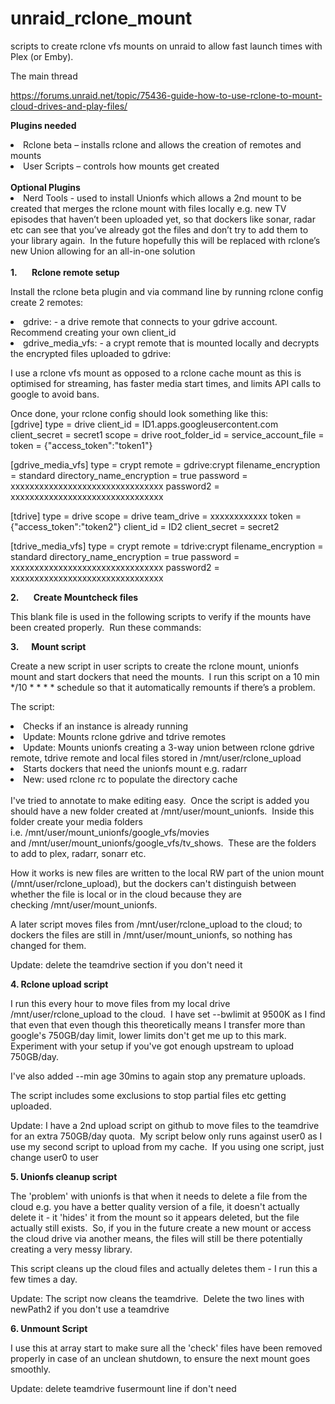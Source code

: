 # unraid_rclone_mount
scripts to create rclone vfs mounts on unraid to allow fast launch times with Plex (or Emby).

The main thread

https://forums.unraid.net/topic/75436-guide-how-to-use-rclone-to-mount-cloud-drives-and-play-files/

<b>Plugins needed</b>

<li>Rclone beta – installs rclone and allows the creation of remotes and mounts</li>
<li>User Scripts – controls how mounts get created</li>
<br>
<b>Optional Plugins</b>
<br>
<li>Nerd Tools - used to install Unionfs which allows a 2nd mount to be created that merges the rclone mount with files locally e.g. new TV episodes that haven’t been uploaded yet, so that dockers like sonar, radar etc can see that you’ve already got the files and don’t try to add them to your library again.  In the future hopefully this will be replaced with rclone’s new Union allowing for an all-in-one solution</li>
<br>
<b>1.       Rclone remote setup </b> 

Install the rclone beta plugin and via command line by running rclone config create 2 remotes: 

<li>gdrive: - a drive remote that connects to your gdrive account.  Recommend creating your own client_id</li>
<li>gdrive_media_vfs: - a crypt remote that is mounted locally and decrypts the encrypted files uploaded to gdrive:</li>
 
I use a rclone vfs mount as opposed to a rclone cache mount as this is optimised for streaming, has faster media start times, and limits API calls to google to avoid bans.
 
Once done, your rclone config should look something like this: 
<br>
[gdrive]
type = drive
client_id = ID1.apps.googleusercontent.com
client_secret = secret1
scope = drive
root_folder_id = 
service_account_file = 
token = {"access_token":"token1"}

[gdrive_media_vfs]
type = crypt
remote = gdrive:crypt
filename_encryption = standard
directory_name_encryption = true
password = xxxxxxxxxxxxxxxxxxxxxxxxxxxxxxxx
password2 = xxxxxxxxxxxxxxxxxxxxxxxxxxxxxxxx

[tdrive]
type = drive
scope = drive
team_drive = xxxxxxxxxxxx
token = {"access_token":"token2"}
client_id = ID2
client_secret = secret2

[tdrive_media_vfs]
type = crypt
remote = tdrive:crypt
filename_encryption = standard
directory_name_encryption = true
password = xxxxxxxxxxxxxxxxxxxxxxxxxxxxxxxx
password2 = xxxxxxxxxxxxxxxxxxxxxxxxxxxxxxxx


<b>2.       Create Mountcheck files</b>

This blank file is used in the following scripts to verify if the mounts have been created properly.  Run these commands:

<b>3.      Mount script</b>

Create a new script in user scripts to create the rclone mount, unionfs mount and start dockers that need the mounts.  I run this script on a 10 min */10 * * * * schedule so that it automatically remounts if there’s a problem. 

The script:

<li>Checks if an instance is already running</li>
<li>Update: Mounts rclone gdrive and tdrive remotes</li>
<li>Update: Mounts unionfs creating a 3-way union between rclone gdrive remote, tdrive remote and local files stored in /mnt/user/rclone_upload</li>
<li>Starts dockers that need the unionfs mount e.g. radarr</li>
<li>New: used rclone rc to populate the directory cache</li>
<br>
I've tried to annotate to make editing easy.  Once the script is added you should have a new folder created at /mnt/user/mount_unionfs.  Inside this folder create your media folders i.e. /mnt/user/mount_unionfs/google_vfs/movies and /mnt/user/mount_unionfs/google_vfs/tv_shows.  These are the folders to add to plex, radarr, sonarr etc.

How it works is new files are written to the local RW part of the union mount (/mnt/user/rclone_upload), but the dockers can't distinguish between whether the file is local or in the cloud because they are checking /mnt/user/mount_unionfs. 

A later script moves files from /mnt/user/rclone_upload to the cloud; to dockers the files are still in /mnt/user/mount_unionfs, so nothing has changed for them.

Update: delete the teamdrive section if you don't need it

<b>4. Rclone upload script</b>

I run this every hour to move files from my local drive /mnt/user/rclone_upload to the cloud.  I have set --bwlimit at 9500K as I find that even that even though this theoretically means I transfer more than google's 750GB/day limit, lower limits don't get me up to this mark.  Experiment with your setup if you've got enough upstream to upload 750GB/day.

I've also added --min age 30mins to again stop any premature uploads.

The script includes some exclusions to stop partial files etc getting uploaded.

Update: I have a 2nd upload script on github to move files to the teamdrive for an extra 750GB/day quota.  My script below only runs against user0 as I use my second script to upload from my cache.  If you using one script, just change user0 to user

<b>5. Unionfs cleanup script</b>

The 'problem' with unionfs is that when it needs to delete a file from the cloud e.g. you have a better quality version of a file, it doesn't actually delete it - it 'hides' it from the mount so it appears deleted, but the file actually still exists.  So, if you in the future create a new mount or access the cloud drive via another means, the files will still be there potentially creating a very messy library.

This script cleans up the cloud files and actually deletes them - I run this a few times a day.


Update: The script now cleans the teamdrive.  Delete the two lines with newPath2 if you don't use a teamdrive

<b>6. Unmount Script</b>

I use this at array start to make sure all the 'check' files have been removed properly in case of an unclean shutdown, to ensure the next mount goes smoothly.  

Update: delete teamdrive fusermount line if don't need
